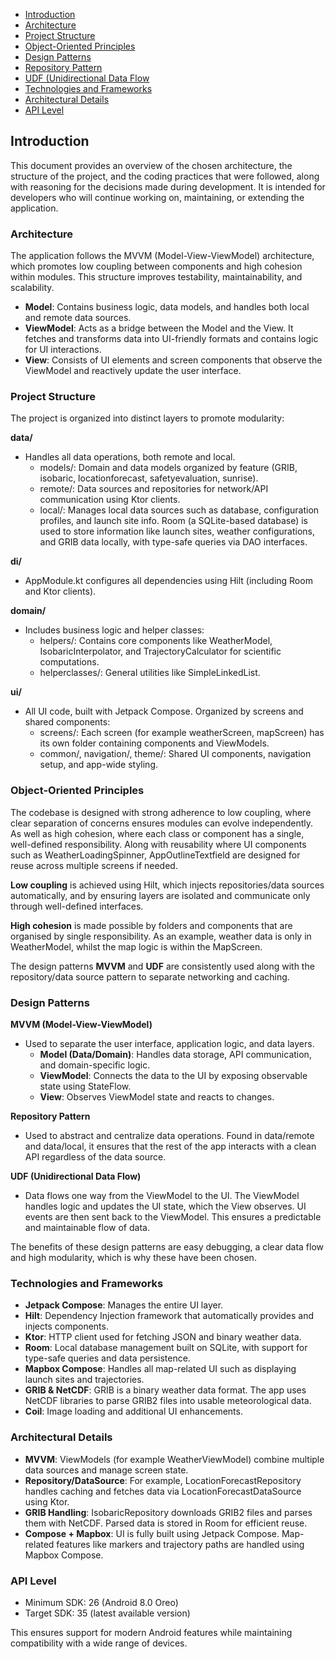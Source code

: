 - [Introduction](#introduction)
- [Architecture](#architecture)
- [Project Structure](#project-structure)
- [Object-Oriented Principles](#object-oriented-principles)
- [Design Patterns](#design-patterns)
- [Repository Pattern](#repository-pattern)
- [UDF (Unidirectional Data Flow](#udf-(unidirectional-data-flow))
- [Technologies and Frameworks](#technologies-and-frameworks)
- [Architectural Details](#architectural-details)
- [API Level](#api-level)

## Introduction
This document provides an overview of the chosen architecture, the structure of the project, and the coding practices that were followed, along with reasoning for the decisions made during development. It is intended for developers who will continue working on, maintaining, or extending the application.


### Architecture
The application follows the MVVM (Model-View-ViewModel) architecture, which promotes low coupling between components and high cohesion within modules. This structure improves testability, maintainability, and scalability.
- **Model**: Contains business logic, data models, and handles both local and remote data sources.
- **ViewModel**: Acts as a bridge between the Model and the View. It fetches and transforms data into UI-friendly formats and contains logic for UI interactions.
- **View**: Consists of UI elements and screen components that observe the ViewModel and reactively update the user interface.

### Project Structure
The project is organized into distinct layers to promote modularity:

**data/**
- Handles all data operations, both remote and local.
  - models/: Domain and data models organized by feature (GRIB, isobaric, locationforecast, safetyevaluation, sunrise).
  -   remote/: Data sources and repositories for network/API communication using Ktor clients.
  -   local/: Manages local data sources such as database, configuration profiles, and launch site info. Room (a SQLite-based database) is used to store information like launch sites, weather configurations, and GRIB data locally, with type-safe queries via DAO interfaces.

**di/**
- AppModule.kt configures all dependencies using Hilt (including Room and Ktor clients).

**domain/** 
- Includes business logic and helper classes:
  - helpers/: Contains core components like WeatherModel, IsobaricInterpolator, and TrajectoryCalculator for scientific computations.
  - helperclasses/: General utilities like SimpleLinkedList.
  
**ui/**
- All UI code, built with Jetpack Compose. Organized by screens and shared components:
  - screens/: Each screen (for example weatherScreen, mapScreen) has its own folder containing components and ViewModels.
  - common/, navigation/, theme/: Shared UI components, navigation setup, and app-wide styling.

### Object-Oriented Principles
The codebase is designed with strong adherence to low coupling, where clear separation of concerns ensures modules can evolve independently. As well as high cohesion, where each class or component has a single, well-defined responsibility. 
Along with reusability where UI components such as WeatherLoadingSpinner, AppOutlineTextfield are designed for reuse across multiple screens if needed.

**Low coupling** is achieved using Hilt, which injects repositories/data sources automatically, and by ensuring layers are isolated and communicate only through well-defined interfaces.

**High cohesion** is made possible by folders and components that are organised by single responsibility. As an example, weather data is only in WeatherModel, whilst the map logic is within the MapScreen.

The design patterns **MVVM** and **UDF** are consistently used along with the repository/data source pattern to separate networking and caching. 

### Design Patterns
**MVVM (Model-View-ViewModel)**
- Used to separate the user interface, application logic, and data layers.
  - **Model (Data/Domain)**: Handles data storage, API communication, and domain-specific logic.
  - **ViewModel**: Connects the data to the UI by exposing observable state using StateFlow.
  - **View**: Observes ViewModel state and reacts to changes.

**Repository Pattern**
- Used to abstract and centralize data operations. Found in data/remote and data/local, it ensures that the rest of the app interacts with a clean API regardless of the data source.

**UDF (Unidirectional Data Flow)**
- Data flows one way from the ViewModel to the UI. The ViewModel handles logic and updates the UI state, which the View observes. UI events are then sent back to the ViewModel. This ensures a predictable and maintainable flow of data.

The benefits of these design patterns are easy debugging, a clear data flow and high modularity, which is why these have been chosen.

### Technologies and Frameworks
- **Jetpack Compose**: Manages the entire UI layer.
- **Hilt**: Dependency Injection framework that automatically provides and injects components.
- **Ktor**: HTTP client used for fetching JSON and binary weather data.
- **Room**: Local database management built on SQLite, with support for type-safe queries and data persistence.
- **Mapbox Compose**: Handles all map-related UI such as displaying launch sites and trajectories.
- **GRIB & NetCDF**: GRIB is a binary weather data format. The app uses NetCDF libraries to parse GRIB2 files into usable meteorological data.
- **Coil**: Image loading and additional UI enhancements.

### Architectural Details
- **MVVM**: ViewModels (for example WeatherViewModel) combine multiple data sources and manage screen state.
- **Repository/DataSource**: For example, LocationForecastRepository handles caching and fetches data via LocationForecastDataSource using Ktor.
- **GRIB Handling**: IsobaricRepository downloads GRIB2 files and parses them with NetCDF. Parsed data is stored in Room for efficient reuse.
- **Compose + Mapbox**: UI is fully built using Jetpack Compose. Map-related features like markers and trajectory paths are handled using Mapbox Compose.

### API Level
- Minimum SDK: 26 (Android 8.0 Oreo)
- Target SDK: 35 (latest available version)

This ensures support for modern Android features while maintaining compatibility with a wide range of devices.

